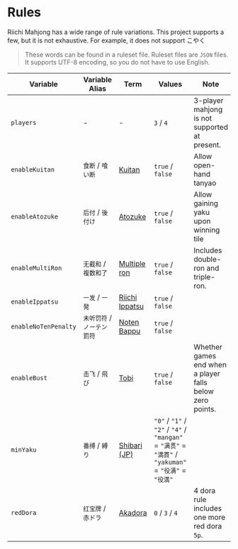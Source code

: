 # Rules

Riichi Mahjong has a wide range of rule variations. This project supports a few, but it is not exhaustive. For example, it does not support こやく

> These words can be found in a ruleset file. Ruleset files are `JSON` files. It supports UTF-8 encoding, so you do not have to use English.

| Variable | Variable Alias | Term | Values | Note |
| --- | --- | --- | --- | --- |
| `players` | - | - | `3` / `4` | 3-player mahjong is not supported at present. | 
| `enableKuitan` | `食断` / `喰い断` | [Kuitan](https://riichi.wiki/Tanyao#Kuitan) | `true` / `false` | Allow open-hand tanyao |
| `enableAtozuke` | `后付` / `後付け` | [Atozuke](https://riichi.wiki/Atozuke) | `true` / `false` | Allow gaining yaku upon winning tile |
| `enableMultiRon` | `无截和` / `複数和了` | [Multiple ron](https://riichi.wiki/Multiple_ron) | `true` / `false` | Includes double-ron and triple-ron. |
| `enableIppatsu` | `一发` / `一発` | [Riichi Ippatsu](https://riichi.wiki/Ippatsu) | `true` / `false` | 
| `enableNoTenPenalty` | `未听罚符` / `ノーテン罰符` | [Noten Bappu](https://riichi.wiki/Bappu) | `true` / `false` |
| `enableBust` | `击飞` / `飛び` | [Tobi](https://riichi.wiki/End_game_scenarios#Tobi) | `true` / `false` | Whether games end when a player falls below zero points. |
| `minYaku` | `番缚` / `縛り` | [Shibari (JP)](https://ja.wikipedia.org/wiki/%E9%BA%BB%E9%9B%80%E3%81%AE%E3%83%AB%E3%83%BC%E3%83%AB#%E7%B8%9B%E3%82%8A) | `"0"` / `"1"` / `"2"` / `"4"` / `"mangan"` = `"满贯"` = `"満貫"` / `"yakuman"` = `"役满"` = `"役満"` |
| `redDora` | `红宝牌` / `赤ドラ` | [Akadora](https://riichi.wiki/Dora#Akadora) | `0` / `3` / `4` | 4 dora rule includes one more red dora `5p`. |

